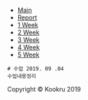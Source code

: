   <!DOCTYPE html>
  <html>
  <head>
  <meta charset="utf-8">
  <meta name="viewport" content="width=device-width, initial-scale=1, shrink-to-fit=no">
  <meta name="description" content="">
  <meta name="author" content="">

  <title>201640102 PHP리포트</title>
  <!-- Bootstrap Core CSS -->
  <link href="../vendor/bootstrap/css/bootstrap.min.css" rel="stylesheet">

  <!-- Custom Fonts -->
  <link href="../vendor/fontawesome-free/css/all.min.css" rel="stylesheet" type="text/css">
  <link href="https://fonts.googleapis.com/css?family=Source+Sans+Pro:300,400,700,300italic,400italic,700italic" rel="stylesheet" type="text/css">
  <link href="../vendor/simple-line-icons/css/simple-line-icons.css" rel="stylesheet">

  <!-- Custom CSS -->
  <link href="../css/stylish-portfolio.min.css" rel="stylesheet">

</head>

<body id="page-top">

  <!-- Navigation -->
  <a class="menu-toggle rounded" href="#">
    <i class="fas fa-bars"></i>
  </a>
  <nav id="sidebar-wrapper">
    <ul class="sidebar-nav">
      <li class="sidebar-brand">
        <a class="js-scroll-trigger" href="../index.html">Main</a>
      </li>
      <li class="sidebar-nav-item">
        <a class="js-scroll-trigger" href="../#portfolio">Report</a>
      </li>
      <li class="sidebar-nav-item">
        <a class="js-scroll-trigger" href="/">1 Week</a>
      </li>
      <li class="sidebar-nav-item">
        <a class="js-scroll-trigger" href="../02/">2 Week</a>
      </li>
      <li class="sidebar-nav-item">
        <a class="js-scroll-trigger" href="../03/">3 Week</a>
      </li>
      <li class="sidebar-nav-item">
        <a class="js-scroll-trigger" href="../04/">4 Week</a>
      </li>
      <li class="sidebar-nav-item">
        <a class="js-scroll-trigger" href="../05/">5 Week</a>
      </li>
    </ul>
  </nav>

    # 수업 2019. 09 .04
    수업내용정리



 <!-- Footer -->
  <footer class="footer text-center">
    <div class="container">
      <p class="text-muted small mb-0">Copyright &copy; Kookru 2019</p>
    </div>
  </footer>

<!-- Scroll to Top Button-->
  <a class="scroll-to-top rounded js-scroll-trigger" href="#page-top">
    <i class="fas fa-angle-up"></i>
  </a>

  <!-- Bootstrap core JavaScript -->
  <script src="../vendor/jquery/jquery.min.js"></script>
  <script src="../vendor/bootstrap/js/bootstrap.bundle.min.js"></script>

  <!-- Plugin JavaScript -->
  <script src="../vendor/jquery-easing/jquery.easing.min.js"></script>

  <!-- Custom scripts for this template -->
  <script src="../js/stylish-portfolio.min.js"></script>
  <body>
  </html>

